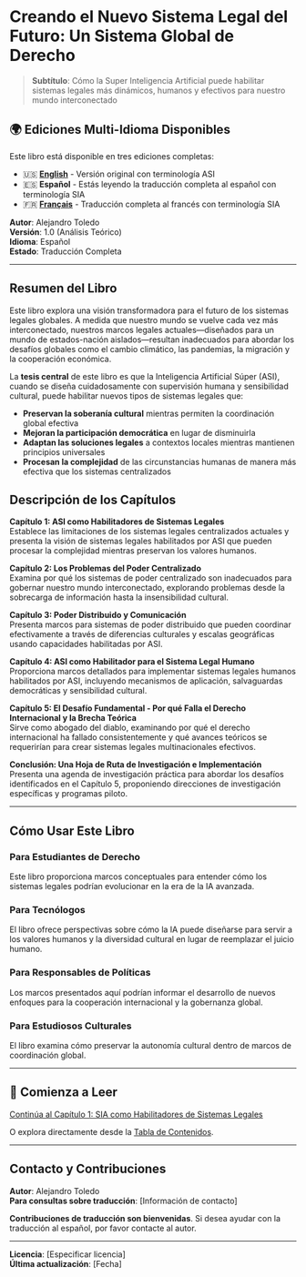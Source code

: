 # Creando el Nuevo Sistema Legal del Futuro: Un Sistema Global de Derecho

> **Subtítulo**: Cómo la Super Inteligencia Artificial puede habilitar sistemas legales más dinámicos, humanos y efectivos para nuestro mundo interconectado

## 🌍 Ediciones Multi-Idioma Disponibles

Este libro está disponible en tres ediciones completas:

- 🇺🇸 **[English](https://eladem.gitbook.io/legal-utopy/)** - Versión original con terminología ASI
- 🇪🇸 **Español** - Estás leyendo la traducción completa al español con terminología SIA  
- 🇫🇷 **[Français](https://eladem.gitbook.io/utopie-juridique/)** - Traducción completa al francés con terminología SIA

**Autor**: Alejandro Toledo  
**Versión**: 1.0 (Análisis Teórico)  
**Idioma**: Español  
**Estado**: Traducción Completa

---

## Resumen del Libro

Este libro explora una visión transformadora para el futuro de los sistemas legales globales. A medida que nuestro mundo se vuelve cada vez más interconectado, nuestros marcos legales actuales—diseñados para un mundo de estados-nación aislados—resultan inadecuados para abordar los desafíos globales como el cambio climático, las pandemias, la migración y la cooperación económica.

La **tesis central** de este libro es que la Inteligencia Artificial Súper (ASI), cuando se diseña cuidadosamente con supervisión humana y sensibilidad cultural, puede habilitar nuevos tipos de sistemas legales que:

- **Preservan la soberanía cultural** mientras permiten la coordinación global efectiva
- **Mejoran la participación democrática** en lugar de disminuirla
- **Adaptan las soluciones legales** a contextos locales mientras mantienen principios universales
- **Procesan la complejidad** de las circunstancias humanas de manera más efectiva que los sistemas centralizados

## Descripción de los Capítulos

**Capítulo 1: ASI como Habilitadores de Sistemas Legales**  
Establece las limitaciones de los sistemas legales centralizados actuales y presenta la visión de sistemas legales habilitados por ASI que pueden procesar la complejidad mientras preservan los valores humanos.

**Capítulo 2: Los Problemas del Poder Centralizado**  
Examina por qué los sistemas de poder centralizado son inadecuados para gobernar nuestro mundo interconectado, explorando problemas desde la sobrecarga de información hasta la insensibilidad cultural.

**Capítulo 3: Poder Distribuido y Comunicación**  
Presenta marcos para sistemas de poder distribuido que pueden coordinar efectivamente a través de diferencias culturales y escalas geográficas usando capacidades habilitadas por ASI.

**Capítulo 4: ASI como Habilitador para el Sistema Legal Humano**  
Proporciona marcos detallados para implementar sistemas legales humanos habilitados por ASI, incluyendo mecanismos de aplicación, salvaguardas democráticas y sensibilidad cultural.

**Capítulo 5: El Desafío Fundamental - Por qué Falla el Derecho Internacional y la Brecha Teórica**  
Sirve como abogado del diablo, examinando por qué el derecho internacional ha fallado consistentemente y qué avances teóricos se requerirían para crear sistemas legales multinacionales efectivos.

**Conclusión: Una Hoja de Ruta de Investigación e Implementación**  
Presenta una agenda de investigación práctica para abordar los desafíos identificados en el Capítulo 5, proponiendo direcciones de investigación específicas y programas piloto.

---

## Cómo Usar Este Libro

### Para Estudiantes de Derecho
Este libro proporciona marcos conceptuales para entender cómo los sistemas legales podrían evolucionar en la era de la IA avanzada.

### Para Tecnólogos
El libro ofrece perspectivas sobre cómo la IA puede diseñarse para servir a los valores humanos y la diversidad cultural en lugar de reemplazar el juicio humano.

### Para Responsables de Políticas
Los marcos presentados aquí podrían informar el desarrollo de nuevos enfoques para la cooperación internacional y la gobernanza global.

### Para Estudiosos Culturales
El libro examina cómo preservar la autonomía cultural dentro de marcos de coordinación global.

---

## 📖 Comienza a Leer

[Continúa al Capítulo 1: SIA como Habilitadores de Sistemas Legales](chapter-01.md)

O explora directamente desde la [Tabla de Contenidos](SUMMARY.md).

---

## Contacto y Contribuciones

**Autor**: Alejandro Toledo  
**Para consultas sobre traducción**: [Información de contacto]

**Contribuciones de traducción son bienvenidas**. Si desea ayudar con la traducción al español, por favor contacte al autor.

---

**Licencia**: [Especificar licencia]  
**Última actualización**: [Fecha] 